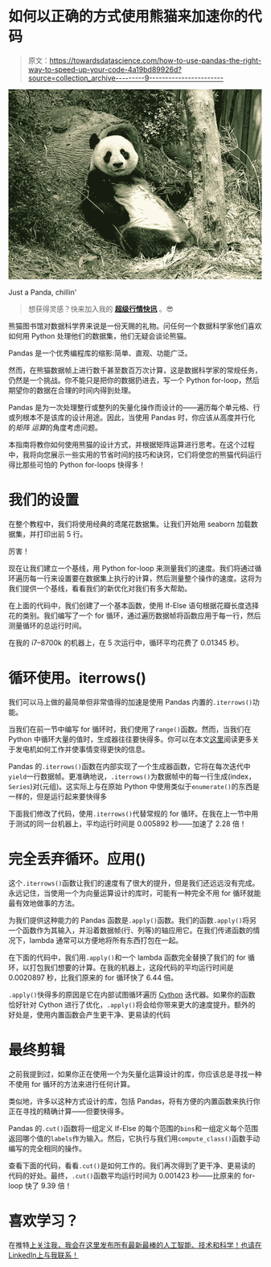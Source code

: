 # 如何以正确的方式使用熊猫来加速你的代码

> 原文：<https://towardsdatascience.com/how-to-use-pandas-the-right-way-to-speed-up-your-code-4a19bd89926d?source=collection_archive---------9----------------------->

![](img/1b02e6d9da5fdba48e8adca90d3151eb.png)

Just a Panda, chillin'

> 想获得灵感？快来加入我的 [**超级行情快讯**](https://www.superquotes.co/?utm_source=mediumtech&utm_medium=web&utm_campaign=sharing) 。😎

熊猫图书馆对数据科学界来说是一份天赐的礼物。问任何一个数据科学家他们喜欢如何用 Python 处理他们的数据集，他们无疑会谈论熊猫。

Pandas 是一个优秀编程库的缩影:简单、直观、功能广泛。

然而，在熊猫数据帧上进行数千甚至数百万次计算，这是数据科学家的常规任务，仍然是一个挑战。你不能只是把你的数据扔进去，写一个 Python for-loop，然后期望你的数据在合理的时间内得到处理。

Pandas 是为一次处理整行或整列的矢量化操作而设计的——遍历每个单元格、行或列根本不是该库的设计用途。因此，当使用 Pandas 时，你应该从高度并行化的*矩阵* *运算*的角度考虑问题。

本指南将教你如何使用熊猫的设计方式，并根据矩阵运算进行思考。在这个过程中，我将向您展示一些实用的节省时间的技巧和诀窍，它们将使您的熊猫代码运行得比那些可怕的 Python for-loops 快得多！

# 我们的设置

在整个教程中，我们将使用经典的鸢尾花数据集。让我们开始用 seaborn 加载数据集，并打印出前 5 行。

厉害！

现在让我们建立一个基线，用 Python for-loop 来测量我们的速度。我们将通过循环遍历每一行来设置要在数据集上执行的计算，然后测量整个操作的速度。这将为我们提供一个基线，看看我们的新优化对我们有多大帮助。

在上面的代码中，我们创建了一个基本函数，使用 If-Else 语句根据花瓣长度选择花的类别。我们编写了一个 for 循环，通过遍历数据帧将函数应用于每一行，然后测量循环的总运行时间。

在我的 i7–8700k 的机器上，在 5 次运行中，循环平均花费了 0.01345 秒。

# 循环使用。iterrows()

我们可以马上做的最简单但非常值得的加速是使用 Pandas 内置的`.iterrows()`功能。

当我们在前一节中编写 for 循环时，我们使用了`range()`函数。然而，当我们在 Python 中循环大量的值时，生成器往往要快得多。你可以在本文[这里](/5-advanced-features-of-python-and-how-to-use-them-73bffa373c84)阅读更多关于发电机如何工作并使事情变得更快的信息。

Pandas 的`.iterrows()`函数在内部实现了一个生成器函数，它将在每次迭代中`yield`一行数据帧。更准确地说，`.iterrows()`为数据帧中的每一行生成(index，`Series`)对(元组)。这实际上与在原始 Python 中使用类似于`enumerate()`的东西是一样的，但是运行起来要快得多

下面我们修改了代码，使用`.iterrows()`代替常规的 for 循环。在我在上一节中用于测试的同一台机器上，平均运行时间是 0.005892 秒——加速了 2.28 倍！

# 完全丢弃循环。应用()

这个`.iterrows()`函数让我们的速度有了很大的提升，但是我们还远远没有完成。永远记住，当使用一个为向量运算设计的库时，可能有一种完全不用 for 循环就能最有效地做事的方法。

为我们提供这种能力的 Pandas 函数是`.apply()`函数。我们的函数`.apply()`将另一个函数作为其输入，并沿着数据帧(行、列等)的轴应用它。在我们传递函数的情况下，lambda 通常可以方便地将所有东西打包在一起。

在下面的代码中，我们用`.apply()`和一个 lambda 函数完全替换了我们的 for 循环，以打包我们想要的计算。在我的机器上，这段代码的平均运行时间是 0.0020897 秒，比我们原来的 for 循环快了 6.44 倍。

`.apply()`快得多的原因是它在内部试图循环遍历 [Cython](https://en.wikipedia.org/wiki/Cython) 迭代器。如果你的函数恰好针对 Cython 进行了优化，`.apply()`将会给你带来更大的速度提升。额外的好处是，使用内置函数会产生更干净、更易读的代码

# 最终剪辑

之前我提到过，如果你正在使用一个为矢量化运算设计的库，你应该总是寻找一种不使用 for 循环的方法来进行任何计算。

类似地，许多以这种方式设计的库，包括 Pandas，将有方便的内置函数来执行你正在寻找的精确计算——但要快得多。

Pandas 的`.cut()`函数将一组定义 If-Else 的每个范围的`bins`和一组定义每个范围返回哪个值的`labels`作为输入。然后，它执行与我们用`compute_class()`函数手动编写的完全相同的操作。

查看下面的代码，看看`.cut()`是如何工作的。我们再次得到了更干净、更易读的代码的好处。最终，`.cut()`函数平均运行时间为 0.001423 秒——比原来的 for-loop 快了 9.39 倍！

# 喜欢学习？

在推特[上关注我，我会在这里发布所有最新最棒的人工智能、技术和科学！也请在 LinkedIn](https://twitter.com/GeorgeSeif94)[上与我联系！](https://www.linkedin.com/in/georgeseif/)